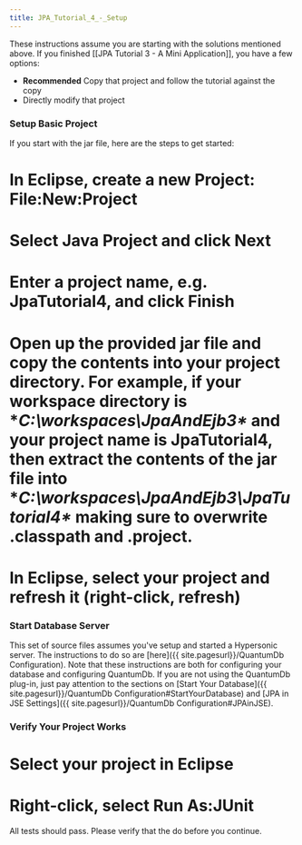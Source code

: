 ```yaml
---
title: JPA_Tutorial_4_-_Setup
---
```

These instructions assume you are starting with the solutions mentioned above. If you finished [[JPA Tutorial 3 - A Mini Application]], you have a few options:
* **Recommended** Copy that project and follow the tutorial against the copy
* Directly modify that project

### Setup Basic Project
If you start with the jar file, here are the steps to get started:
# In Eclipse, create a new Project: **File:New:Project**
# Select **Java Project** and click **Next**
# Enter a project name, e.g. **JpaTutorial4**, and click **Finish**
# Open up the provided jar file and copy the contents into your project directory. For example, if your workspace directory is **C:\workspaces\JpaAndEjb3\** and your project name is **JpaTutorial4**, then extract the contents of the jar file into **C:\workspaces\JpaAndEjb3\JpaTutorial4\** making sure to overwrite .classpath and .project.
# In Eclipse, select your project and refresh it (right-click, refresh)

### Start Database Server
This set of source files assumes you've setup and started a Hypersonic server. The instructions to do so are [here]({{ site.pagesurl}}/QuantumDb Configuration). Note that these instructions are both for configuring your database and configuring QuantumDb. If you are not using the QuantumDb plug-in, just pay attention to the sections on [Start Your Database]({{ site.pagesurl}}/QuantumDb Configuration#StartYourDatabase) and [JPA in JSE Settings]({{ site.pagesurl}}/QuantumDb Configuration#JPAinJSE).

### Verify Your Project Works
# Select your project in Eclipse
# Right-click, select **Run As:JUnit**

All tests should pass. Please verify that the do before you continue.
